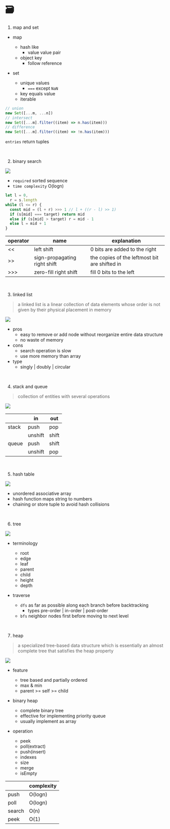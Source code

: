# 🗃️

1. map and set

- map

  - hash like
    - value value pair
  - object key
    - follow reference

- set
  - unique values
    - `===` except `NaN`
  - key equals value
  - iterable

```javascript
// union
new Set([...m, ...n])
// intersect
new Set([...m].filter((item) => n.has(item)))
// difference
new Set([...m].filter((item) => !n.has(item)))
```

`entries` return tuples

<br />

2. binary search

![](../assets/binary-search.png)

- `required` sorted sequence
- `time complexity` O(logn)

```javascript
let l = 0,
  r = s.length
while (l <= r) {
  const mid = (l + r) >>> 1 // l + ((r - l) >> 1)
  if (s[mid] === target) return mid
  else if (s[mid] > target) r = mid - 1
  else l = mid + 1
}
```

| operator | name                         | explanation                                   |
| -------- | ---------------------------- | --------------------------------------------- |
| <<       | left shift                   | 0 bits are added to the right                 |
| >>       | sign-propagating right shift | the copies of the leftmost bit are shifted in |
| >>>      | zero-fill right shift        | fill 0 bits to the left                       |

<br />

3. linked list

> a linked list is a linear collection of data elements whose order is not given by their physical placement in memory

![](../assets/linked-list.png)

- pros
  - easy to remove or add node without reorganize entire data structure
  - no waste of memory
- cons
  - search operation is slow
  - use more memory than array
- type
  - singly | doubly | circular

<br />

4. stack and queue

> collection of entities with several operations

![](../assets/stack-queue.png)

|       | in      | out   |
| ----- | ------- | ----- |
| stack | push    | pop   |
|       | unshift | shift |
| queue | push    | shift |
|       | unshift | pop   |

<br />

5. hash table

![](../assets/hash-table.png)

- unordered associative array
- hash function maps string to numbers
- chaining or store tuple to avoid hash collisions

<br />

6. tree

![](../assets/tree.png)

- terminology

  - root
  - edge
  - leaf
  - parent
  - child
  - height
  - depth

- traverse
  - `dfs` as far as possible along each branch before backtracking
    - types pre-order | in-order | post-order
  - `bfs` neighbor nodes first before moving to next level

<br />

7. heap

> a specialized tree-based data structure which is essentially an almost complete tree that satisfies the heap property

![](../assets/heap.png)

- feature

  - tree based and partially ordered
  - max & min
  - parent >= self >= child

- binary heap

  - complete binary tree
  - effective for implementing priority queue
  - usually implement as array

- operation
  - peek
  - poll(extract)
  - push(insert)
  - indexes
  - size
  - merge
  - isEmpty

|        | complexity |
| ------ | ---------- |
| push   | O(logn)    |
| poll   | O(logn)    |
| search | O(n)       |
| peek   | O(1)       |
